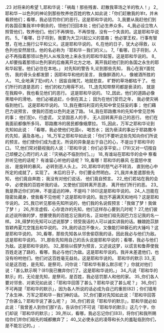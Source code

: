 .23 
对将来的希望 
1_耶和华说：「祸哉！那些残害、赶散我草场之羊的牧人！」 2_耶和华－以色列的神论到那些牧养他百姓的牧人如此说：「你们赶散我的羊t，并未看顾他们；看哪，我必惩罚你们的恶行。这是耶和华说的。 3_我要从我赶他们到的各国召集我羊t中剩余的，领他们归回本处；他们必生养众多。 4_我必设立牧人照管他们，牧养他们。他们不再惧怕，不再惊惶，没有一个失丧的。这是耶和华说的。 
5_「看哪，日子将到，我要为大卫兴起公义的苗裔； 他必掌王权，行事有智慧，在地上施行公平和公义。这是耶和华说的。 6_在他的日子，犹大必得救，以色列也安然居住。他的名必称为『耶和华－我们的义』。 
7_「看哪，日子将到，人必不再指着那领以色列人从埃及地上来永生的耶和华起誓。这是耶和华说的。 8_人却要指着那领以色列家的后裔离开北方之地、离开我赶他们到的各国之永生的耶和华起誓。他们必住在本地。」 
对先知的警告 
9_论到那些先知， 
我心在我Y面忧伤， 
我的骨头全都发颤； 
因耶和华和他的圣言， 
我像醉酒的人， 
像被酒所胜的人。 
10_全地满了犯σ的人！ 
因妄自赌咒，地就悲哀， 
旷野的草场都枯干了。 
他们所行的道是恶的； 
他们的权力用得不对。 
11_连先知带祭司都是亵渎的， 
就是在我殿中，我也看见他们的恶行。 
这是耶和华说的。 
12_因此，他们的道路必像黑暗中的滑地， 
他们必被追赶，仆倒在其上； 
因为在他们受罚之年， 
我必使灾祸临到他们。 
这是耶和华说的。 
13_我在撒玛利亚的先知中曾见狂妄的事； 
他们藉巴力说预言， 
使我的百姓以色列走迷了路。 
14_我在耶路撒冷的先知中曾见恐怖的事； 
他们犯σ，行虚谎， 
又坚固恶人的手， 
无人回转离开自己的恶行。 
他们在我面前都像所多玛， 
耶路撒冷的居民都像蛾摩拉。 
15_因此，万军之耶和华论到先知如此说： 
「看哪，我必使他们吃茵c， 
喝苦水； 
因为亵渎的事出于耶路撒冷的先知，遍及各地。」 
16_万军之耶和华如此说：「你们不要听这些先知向你们所说的预言。他们使你们成为虚无，所说的异象是出于自己的心，不是出于耶和华的口。 17_他们常对藐视我的人说：『耶和华说：你们必享平安。』(79)又对一切按自己顽梗之心而行的人说：『灾祸必不临到你们。』」 
18_有谁站在耶和华的会中 
察看并听见他的话呢？ 
有谁留心听他的话呢？ 
19_看哪！耶和华的暴风 
在震怒中发出， 
是旋转的暴风， 
必转到恶人头上。 
20_耶和华的怒气必不转消， 
直到他心中所定的成就了，实现了。 
末后的日子，你们要全然明白。 
21_我并未差遣那些先知， 
他们竟自奔跑； 
我没有对他们说话， 
他们竟自预言。 
22_他们若站在我的会中， 
必使我的百姓听我的话， 
又使他们回转离开恶道， 
离开他们所行的恶。 
23_我是靠近你们的神，不是遥远的神，不是吗？(80)这是耶和华说的。 24_人岂能在隐密处藏身，使我看不见他呢？这是耶和华说的。我岂不遍满天和地吗？这是耶和华说的。 25_我已听见那些先知所说的，他们我的名说假预言：「我做了梦！我做了梦！」 26_所言虚假、心存诡诈的先知，他们这样存心要到几时呢？ 27_他们彼此述说所做的梦，想要使我的百姓忘记我的名，正如他们祖先因巴力忘记我的名一样。 28_得梦的先知可以述说那梦；领受我话的人可以诚实讲我的话。糠踉跄苡肼笞颖冉夏兀空馐且和华说的。 29_我的话岂不像火，又像能打碎磐石的大锤吗？这是耶和华说的。 30_看哪，那些先知各从邻舍偷窃我的话，因此我必与他们为敌。这是耶和华说的。 31_那些先知用自己的舌头说是耶和华说的；看哪，我必与他们为敌。这是耶和华说的。 32_那些以假梦为预言，又述说这梦，以谎言和鲁莽使我百姓走迷了路的，看哪，我必与他们为敌。这是耶和华说的。我并未差遣他们，也没有吩咐他们。他们对这百姓毫无益处。这是耶和华说的。 
耶和华的默示 
33_无论是这百姓，是先知，是祭司，问你说：「耶和华有甚么默示呢？」你就对他们说：「甚么默示啊？(81)我已撇弃你们了。这是耶和华说的。」 34_凡说「耶和华的默示」的，无论是先知，是祭司，是百姓，我必惩罚那人和他的家。 35_你们各人要对邻舍、对弟兄如此说：「耶和华回答了甚么？耶和华说了甚么呢？」 36_你们不可再提「耶和华的默示」，因为各人所说的话必成为自己的重担(82)；你们错用了永生神、万军之耶和华－我们神的话。 37_你们要对先知如此说：「耶和华回答了你甚么？耶和华说了甚么呢？」 38_你们若说「耶和华的默示」，耶和华就必如此说：「我曾差人到你们那Y去，告诉你们不可说『耶和华的默示』这几个字，你们却说『耶和华的默示』； 39_所以，看哪，我必忘记你们(83)，将你们和我所赐给你们并你们祖先的城都撇弃了； 40_又必使永远的凌辱和长久的羞耻临到你们，是不能忘记的。」 
.